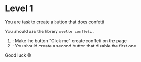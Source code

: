 # Level 1

You are task to create a button that does confetti

You should use the library `svelte conffeti` :

1. : Make the button "Click me" create conffeti on the page
2. : You should create a second button that disable the first one

Good luck 😃
